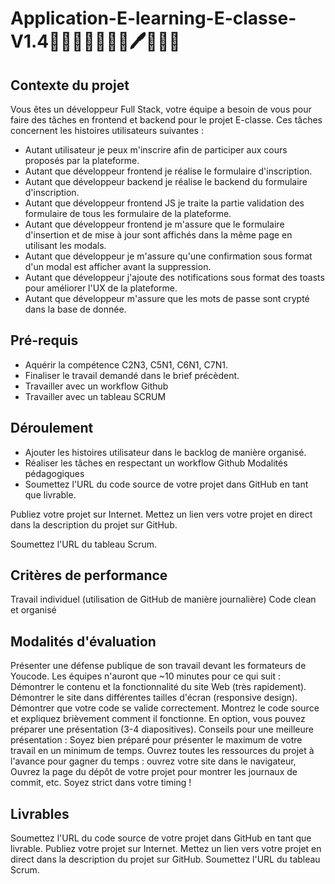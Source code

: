 # Application-E-learning-E-classe-V1.4📒👨🏻‍🎤👩🏻‍🎤🖊👩🏻‍🏫

## Contexte du projet
Vous êtes un développeur Full Stack, votre équipe a besoin de vous pour faire des tâches en frontend et backend pour le projet E-classe. Ces tâches concernent les histoires utilisateurs suivantes :

* Autant utilisateur je peux m'inscrire afin de participer aux cours proposés par la plateforme.
* Autant que développeur frontend je réalise le formulaire d'inscription.
* Autant que développeur backend je réalise le backend du formulaire d'inscription.
* Autant que développeur frontend JS je traite la partie validation des formulaire de tous les formulaire de la plateforme.
* Autant que développeur frontend je m'assure que le formulaire d'insertion et de mise à jour sont affichés dans la même page en utilisant les modals.
* Autant que développeur je m'assure qu'une confirmation sous format d'un modal est afficher avant la suppression.
* Autant que développeur j'ajoute des notifications sous format des toasts pour améliorer l'UX de la plateforme.
* Autant que développeur m'assure que les mots de passe sont crypté dans la base de donnée.
## Pré-requis

* Aquérir la compétence C2N3, C5N1, C6N1, C7N1.
* Finaliser le travail demandé dans le brief précèdent.
* Travailler avec un workflow Github
* Travailler avec un tableau SCRUM
## Déroulement

* Ajouter les histoires utilisateur dans le backlog de manière organisé.
* Réaliser les tâches en respectant un workflow Github
Modalités pédagogiques
* Soumettez l'URL du code source de votre projet dans GitHub en tant que livrable.

Publiez votre projet sur Internet. Mettez un lien vers votre projet en direct dans la description du projet sur GitHub.

Soumettez l'URL du tableau Scrum.

## Critères de performance
Travail individuel (utilisation de GitHub de manière journalière)
Code clean et organisé

## Modalités d'évaluation
Présenter une défense publique de son travail devant les formateurs de Youcode.
Les équipes n'auront que ~10 minutes pour ce qui suit :
Démontrer le contenu et la fonctionnalité du site Web (très rapidement).
Démontrer le site dans différentes tailles d'écran (responsive design).
Démontrer que votre code se valide correctement.
Montrez le code source et expliquez brièvement comment il fonctionne.
En option, vous pouvez préparer une présentation (3-4 diapositives). Conseils pour une meilleure présentation :
Soyez bien préparé pour présenter le maximum de votre travail en un minimum de temps.
Ouvrez toutes les ressources du projet à l'avance pour gagner du temps : ouvrez votre site dans le navigateur,
Ouvrez la page du dépôt de votre projet pour montrer les journaux de commit, etc.
Soyez strict dans votre timing !

## Livrables
Soumettez l'URL du code source de votre projet dans GitHub en tant que livrable. 
Publiez votre projet sur Internet. Mettez un lien vers votre projet en direct dans la description du projet sur GitHub.
Soumettez l'URL du tableau Scrum.
